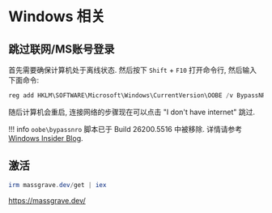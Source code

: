# Windows 相关

## 跳过联网/MS账号登录

首先需要确保计算机处于离线状态. 然后按下 `Shift` + `F10` 打开命令行, 然后输入下面命令:

```ps1
reg add HKLM\SOFTWARE\Microsoft\Windows\CurrentVersion\OOBE /v BypassNRO /t REG_DWORD /d 1 /f shutdown /r /t 0
```

随后计算机会重启, 连接网络的步骤现在可以点击 "I don't have internet" 跳过.

!!! info
    `oobe\bypassnro` 脚本已于 Build 26200.5516 中被移除. 详情请参考 [Windows Insider Blog](https://blogs.windows.com/windows-insider/2025/03/28/announcing-windows-11-insider-preview-build-26200-5516-dev-channel/).

## 激活

```ps1
irm massgrave.dev/get | iex
```

<https://massgrave.dev/>
